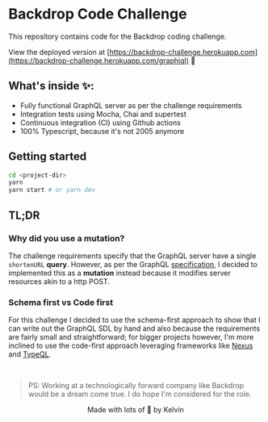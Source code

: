 # Backdrop Code Challenge

This repository contains code for the Backdrop coding challenge.

View the deployed version at [https://backdrop-challenge.herokuapp.com](https://backdrop-challenge.herokuapp.com/graphiql) 🚀 

## What's inside ✨:

- Fully functional GraphQL server as per the challenge requirements
- Integration tests using Mocha, Chai and supertest
- Continuous integration (CI) using Github actions
- 100% Typescript, because it's not 2005 anymore

## Getting started

```bash
cd <project-dir>
yarn
yarn start # or yarn dev
```

## TL;DR
### Why did you use a mutation?
The challenge requirements specify that the GraphQL server have a single ```shortenURL``` **query**. However, as per the GraphQL [specification](http://spec.graphql.org/draft/#sec-Mutation), I decided to implemented this as a **mutation** instead because it modifies server resources akin to a http POST.

### Schema first vs Code first
For this challenge I decided to use the schema-first approach to show that I can write out the GraphQL SDL by hand and also because the requirements are fairly small and straightforward; for bigger projects however, I'm more inclined to use the code-first approach leveraging frameworks like [Nexus](https://nexusjs.org) and [TypeQL](https://typeql.com/).

<br/>

>PS: Working at a technologically forward company like Backdrop would be a dream come true. I do hope I'm considered for the role.

<p align="center">Made with lots of 💙 by Kelvin</p>


